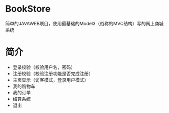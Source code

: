 # BookStore
简单的JAVAWEB项目，使用最基础的Model3（俗称的MVC结构）写的网上商城系统
# 简介
* 登录校验（校验用户名，密码）
* 注册校验（校验注册功能是否完成注册）
* 主页显示（访客模式，登录用户模式）
* 我的购物车
* 我的订单
* 结算系统
* 退出

